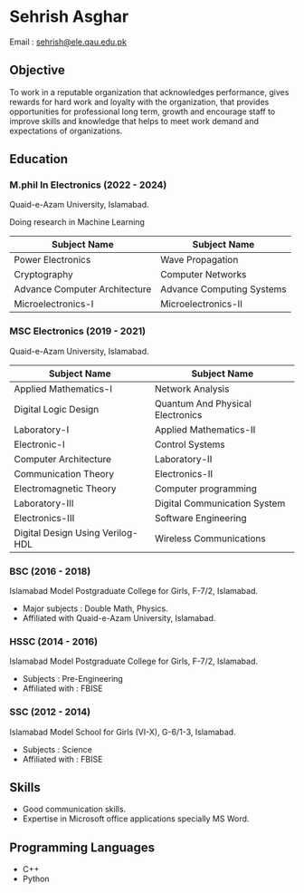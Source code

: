 # Sehrish Asghar

Email : sehrish@ele.qau.edu.pk

## Objective

To work in a reputable organization that acknowledges performance, gives rewards for hard work and loyalty with the organization, that provides opportunities for professional long term, growth and encourage staff to improve skills and knowledge that helps to meet work demand and expectations of organizations.

## Education

### M.phil In Electronics (2022 - 2024)
Quaid-e-Azam University, Islamabad.

Doing research in Machine Learning

| Subject Name | Subject Name |
| ------------ | ------------ |
| Power Electronics | Wave Propagation |
| Cryptography | Computer Networks |
| Advance Computer Architecture | Advance Computing Systems |
| Microelectronics-I | Microelectronics-II |

### MSC Electronics (2019 - 2021)
Quaid-e-Azam University, Islamabad.

| Subject Name | Subject Name |
| ------------ | ------------ |
| Applied Mathematics-I | Network Analysis |
| Digital Logic Design | Quantum And Physical Electronics |
| Laboratory-I | Applied Mathematics-II |
| Electronic-I | Control Systems |
| Computer Architecture | Laboratory-II |
| Communication Theory | Electronics-II |
| Electromagnetic Theory | Computer programming |
| Laboratory-III | Digital Communication System |
| Electronics-III | Software Engineering |
| Digital Design Using Verilog-HDL | Wireless Communications |

### BSC (2016 - 2018)
Islamabad Model Postgraduate College for Girls, F-7/2, Islamabad.
* Major subjects : Double Math, Physics.
* Affiliated with Quaid-e-Azam University, Islamabad.

### HSSC (2014 - 2016)
Islamabad Model Postgraduate College for Girls, F-7/2, Islamabad.
* Subjects : Pre-Engineering
* Affiliated with : FBISE

### SSC (2012 - 2014)
Islamabad Model School for Girls (VI-X), G-6/1-3, Islamabad.
* Subjects : Science
* Affiliated with : FBISE

## Skills
* Good communication skills.
* Expertise in Microsoft office applications specially MS Word.

## Programming Languages 
* C++
* Python 
